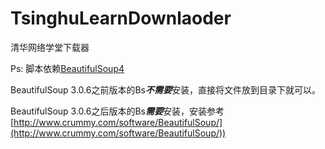 TsinghuLearnDownlaoder
======================

清华网络学堂下载器

Ps:
脚本依赖[BeautifulSoup4](http://www.crummy.com/software/BeautifulSoup/)

BeautifulSoup 3.0.6之前版本的Bs***不需要***安装，直接将文件放到目录下就可以。

BeautifulSoup 3.0.6之后版本的Bs***需要***安装，安装参考[http://www.crummy.com/software/BeautifulSoup/](http://www.crummy.com/software/BeautifulSoup/))
